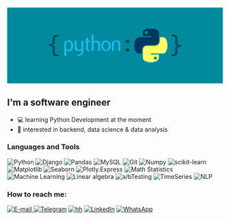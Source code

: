 ![Header](https://github.com/mikhalchukvladislav/mikhalchukvladislav/blob/main/assets/python-dictionary.webp)


## I'm a software engineer
- :computer: learning Python Development at the moment
- 🧐 interested in backend,  data science & data analysis

### Languages and Tools

![Python](https://img.shields.io/badge/-Python-8C8C8C?style=for-the-badge&logo=python&Logocolor=3F7BAA) ![Django](https://img.shields.io/badge/-DJANGO-8C8C8C?style=for-the-badge&logo=django&Logocolor=green) ![Pandas](https://img.shields.io/badge/-Pandas-8C8C8C?style=for-the-badge&logo=Pandas&Logocolor=E00484)
![MySQL](https://img.shields.io/badge/-MySQL-8C8C8C?style=for-the-badge&logo=MySQL&Logocolor=E26C00) 
![Git](https://img.shields.io/badge/-Git-8C8C8C?style=for-the-badge&logo=Git)                                                              ![Numpy](https://img.shields.io/badge/-numpy-8C8C8C?style=for-the-badge&logo=numpy) ![scikit-learn](https://img.shields.io/badge/-scikitlearn-8C8C8C?style=for-the-badge&logo=scikit-learn)                                 ![Matplotlib](https://img.shields.io/badge/-matplotlib-8C8C8C?style=for-the-badge&logo=circle)
![Seaborn](https://img.shields.io/badge/-Seaborn-8C8C8C?style=for-the-badge&logo=appveyor)                                      ![Plotly.Express](https://img.shields.io/badge/-Plotly.Express-3C3E47?style=for-the-badge&logo=Plotly)                               ![Math Statistics](https://img.shields.io/badge/-Math_Statistics-3C3E47?style=for-the-badge&logo=math)                                         ![Machine Learning](https://img.shields.io/badge/-Machine_Learning-3C3E47?style=for-the-badge&logo=MachineLearning)
![Linear algebra](https://img.shields.io/badge/-Linear_Algebra-3C3E47?style=for-the-badge&logo=MachineLearning) ![a/bTesting](https://img.shields.io/badge/-a/b_Testing-3C3E47?style=for-the-badge&logo=MachineLearning) ![TimeSeries](https://img.shields.io/badge/-Time_Series-3C3E47?style=for-the-badge&logo=TimeSeries) ![NLP](https://img.shields.io/badge/-NLP-3C3E47?style=for-the-badge&logo=NLP) 

### How to reach me:
<a href="mailto:mikhalchukvladislav@yandex.ru">![E-mail](https://img.shields.io/badge/-email-41435B?style=for-the-badge&logo=yandex&Logocolor=E00484) </a>[![Telegram](https://img.shields.io/badge/-Telegram-41435B?style=for-the-badge&logo=Telegram)](https://t.me/VMikhalchuk) 
[![hh](https://img.shields.io/badge/-headhunter-41435B?style=for-the-badge&logo=)](https://hh.ru/applicant/resumes/view?resume=c5999630ff08f667410039ed1f475657326833)
[![LinkedIn](https://img.shields.io/badge/-LinkedIn-41435B?style=for-the-badge&logo=LinkedIn)](https://www.linkedin.com/in/____) [![WhatsApp](https://img.shields.io/badge/-WhatsApp-41435B?style=for-the-badge&logo=WhatsApp)](https://wa.me/79951182060) 
